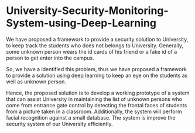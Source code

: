 # University-Security-Monitoring-System-using-Deep-Learning

We have proposed a framework to provide a security solution to University, to keep track the students who does not belongs to University. Generally, some unknown person wears the id cards of his friend or a fake id of a person to get enter into the campus. 

So, we have a identified this problem, thus we have proposed a framework to provide a solution using deep learning to keep an eye on the students as well as unknown person. 

Hence, the proposed solution is to develop a working prototype of a system that can assist University in maintaining the list of unknown persons who come from entrance gate control by detecting the frontal faces of students from a picture taken in a classroom. Additionally, the system will perform facial recognition against a small database. The system is improve the security system of our University efficiently.


